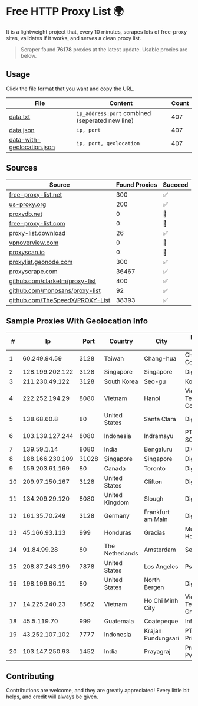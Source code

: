 
# Free HTTP Proxy List 🌍

It is a lightweight project that, every 10 minutes, scrapes lots of free-proxy sites, validates if it works, and serves a clean proxy list.


> Scraper found **76178** proxies at the latest update. Usable proxies are below.

## Usage

Click the file format that you want and copy the URL.


|File|Content|Count|
|----|-------|-----|
|[data.txt](https://raw.githubusercontent.com/themiralay/Proxy-List-World/master/data.txt)|`ip_address:port` combined (seperated new line)|407|
|[data.json](https://raw.githubusercontent.com/themiralay/Proxy-List-World/master/data.json)|`ip, port`|407|
|[data-with-geolocation.json](https://raw.githubusercontent.com/themiralay/Proxy-List-World/master/data-with-geolocation.json)|`ip, port, geolocation`|407|

## Sources

|Source|Found Proxies|Succeed|
|------|-------------|-------|
|[free-proxy-list.net](https://free-proxy-list.net)|300|✅|
|[us-proxy.org](https://www.us-proxy.org)|200|✅|
|[proxydb.net](http://proxydb.net)|0|🚫|
|[free-proxy-list.com](https://free-proxy-list.com/?page=&port=&type%5B%5D=http&type%5B%5D=https&up_time=0&search=Search)|0|🚫|
|[proxy-list.download](https://www.proxy-list.download/HTTP)|26|✅|
|[vpnoverview.com](https://vpnoverview.com/privacy/anonymous-browsing/free-proxy-servers)|0|🚫|
|[proxyscan.io](https://www.proxyscan.io)|0|🚫|
|[proxylist.geonode.com](https://proxylist.geonode.com/api/proxy-list?limit=300&page=1&sort_by=lastChecked&sort_type=desc&protocols=http,https)|300|✅|
|[proxyscrape.com](https://api.proxyscrape.com/v2/?request=displayproxies&protocol=http&timeout=10000&country=all&ssl=all&anonymity=all)|36467|✅|
|[github.com/clarketm/proxy-list](https://raw.githubusercontent.com/clarketm/proxy-list/master/proxy-list-raw.txt)|400|✅|
|[github.com/monosans/proxy-list](https://raw.githubusercontent.com/monosans/proxy-list/main/proxies/http.txt)|92|✅|
|[github.com/TheSpeedX/PROXY-List](https://raw.githubusercontent.com/TheSpeedX/PROXY-List/master/http.txt)|38393|✅|


## Sample Proxies With Geolocation Info

|#|Ip|Port|Country|City|Internet Service Provider|
|-|--|----|-------|----|-------------------------|
|1|60.249.94.59|3128|Taiwan|Chang-hua|Chunghwa Telecom Co., Ltd.|
|2|128.199.202.122|3128|Singapore|Singapore|DigitalOcean, LLC|
|3|211.230.49.122|3128|South Korea|Seo-gu|Korea Telecom|
|4|222.252.194.29|8080|Vietnam|Hanoi|VietNam Post and Telecom Corporation|
|5|138.68.60.8|80|United States|Santa Clara|DigitalOcean, LLC|
|6|103.139.127.244|8080|Indonesia|Indramayu|PT. MITRACOM SOLUSI TEKNOLOGI|
|7|139.59.1.14|8080|India|Bengaluru|DIGITALOCEAN|
|8|188.166.230.109|31028|Singapore|Singapore|DigitalOcean, LLC|
|9|159.203.61.169|80|Canada|Toronto|DigitalOcean, LLC|
|10|209.97.150.167|3128|United States|Clifton|DigitalOcean, LLC|
|11|134.209.29.120|8080|United Kingdom|Slough|DigitalOcean, LLC|
|12|161.35.70.249|3128|Germany|Frankfurt am Main|DigitalOcean, LLC|
|13|45.166.93.113|999|Honduras|Gracias|Multicable De Honduras|
|14|91.84.99.28|80|The Netherlands|Amsterdam|Servers Tech Fzco|
|15|208.87.243.199|7878|United States|Los Angeles|Psychz Networks|
|16|198.199.86.11|80|United States|North Bergen|DigitalOcean, LLC|
|17|14.225.240.23|8562|Vietnam|Ho Chi Minh City|Vietnam Posts and Telecommunications Group|
|18|45.5.119.70|999|Guatemala|Coatepeque|Infinitum S.A.|
|19|43.252.107.102|7777|Indonesia|Krajan Pundungsari|PT Lintas Data Prima|
|20|103.147.250.93|1452|India|Prayagraj|Prayag Broadband Pvt Ltd|



## Contributing

Contributions are welcome, and they are greatly appreciated! Every
little bit helps, and credit will always be given.

